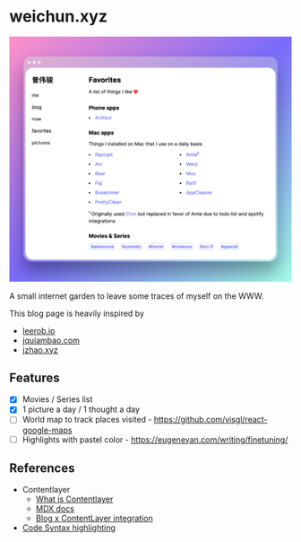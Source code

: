 # weichun.xyz

![Thumbnail](/public/thumbnail.png)

A small internet garden to leave some traces of myself on the WWW.

This blog page is heavily inspired by

- [leerob.io](https://leerob.io/)
- [jquiambao.com](https://www.jquiambao.com/)
- [jzhao.xyz](https://jzhao.xyz/)

## Features

- [x] Movies / Series list
- [x] 1 picture a day / 1 thought a day
- [ ] World map to track places visited - https://github.com/visgl/react-google-maps
- [ ] Highlights with pastel color - https://eugeneyan.com/writing/finetuning/

## References

- Contentlayer
  - [What is Contentlayer](https://www.youtube.com/watch?v=1HnO2EoKeWc)
  - [MDX docs](https://contentlayer.dev/docs/sources/files/mdx-d747e46d)
  - [Blog x ContentLayer integration](https://www.kozhuhds.com/blog/how-to-build-a-static-mdx-blog-with-nextjs-and-contentlayer#test-mdx-file)
- [Code Syntax highlighting](https://delba.dev/blog/next-blog-build-time-syntax-highlighting)
